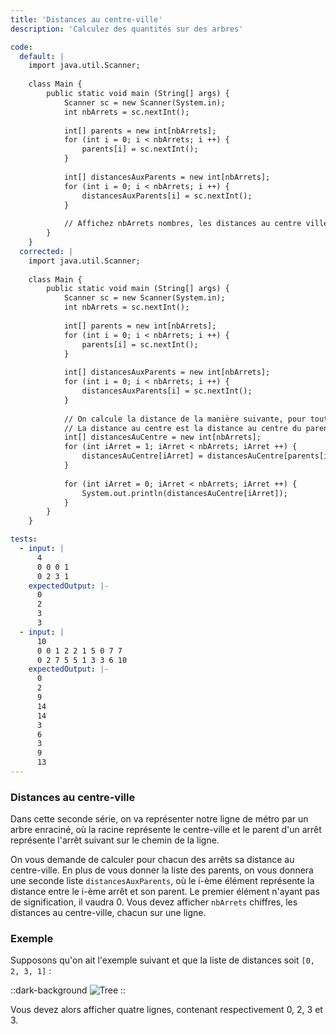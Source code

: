 ```yaml
---
title: 'Distances au centre-ville'
description: 'Calculez des quantités sur des arbres'

code:
  default: |
    import java.util.Scanner;
    
    class Main { 
        public static void main (String[] args) {
            Scanner sc = new Scanner(System.in);
            int nbArrets = sc.nextInt();
    
            int[] parents = new int[nbArrets];
            for (int i = 0; i < nbArrets; i ++) {
                parents[i] = sc.nextInt();
            }
            
            int[] distancesAuxParents = new int[nbArrets];
            for (int i = 0; i < nbArrets; i ++) {
                distancesAuxParents[i] = sc.nextInt();
            }
            
            // Affichez nbArrets nombres, les distances au centre ville.
        }
    }
  corrected: |
    import java.util.Scanner;
    
    class Main { 
        public static void main (String[] args) {
            Scanner sc = new Scanner(System.in);
            int nbArrets = sc.nextInt();
    
            int[] parents = new int[nbArrets];
            for (int i = 0; i < nbArrets; i ++) {
                parents[i] = sc.nextInt();
            }
            
            int[] distancesAuxParents = new int[nbArrets];
            for (int i = 0; i < nbArrets; i ++) {
                distancesAuxParents[i] = sc.nextInt();
            }
            
            // On calcule la distance de la manière suivante, pour tout noeud possédant un parent,
            // La distance au centre est la distance au centre du parent plus la distance au parent
            int[] distancesAuCentre = new int[nbArrets];
            for (int iArret = 1; iArret < nbArrets; iArret ++) {
                distancesAuCentre[iArret] = distancesAuCentre[parents[iArret]] + distancesAuxParents[iArret];
            }
    
            for (int iArret = 0; iArret < nbArrets; iArret ++) {
                System.out.println(distancesAuCentre[iArret]);
            }
        }
    }

tests:
  - input: |
      4
      0 0 0 1
      0 2 3 1
    expectedOutput: |-
      0
      2
      3
      3
  - input: |
      10
      0 0 1 2 2 1 5 0 7 7
      0 2 7 5 5 1 3 3 6 10
    expectedOutput: |-
      0
      2
      9
      14
      14
      3
      6
      3
      9
      13
---
```


### Distances au centre-ville

Dans cette seconde série, on va représenter notre ligne de métro par un arbre enraciné, où la racine représente le centre-ville et le parent d'un arrêt représente l'arrêt suivant sur le chemin de la ligne.

On vous demande de calculer pour chacun des arrêts sa distance au centre-ville. En plus de vous donner la liste des parents, on vous donnera une seconde liste `distancesAuxParents`, où le i-ème élément représente la distance entre le i-ème arrêt et son parent. Le premier élément n'ayant pas de signification, il vaudra 0. Vous devez afficher `nbArrets` chiffres, les distances au centre-ville, chacun sur une ligne.

### Exemple

Supposons qu'on ait l'exemple suivant et que la liste de distances soit `[0, 2, 3, 1]` :

::dark-background
![Tree](/polympiads/tree-metro-polympiads.png)
::

Vous devez alors afficher quatre lignes, contenant respectivement 0, 2, 3 et 3. 
